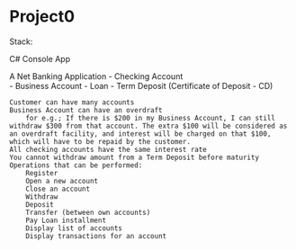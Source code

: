 # Project0


Stack:

C# Console App

    
A Net Banking Application
    - Checking Account	
    - Business Account
    - Loan
    - Term Deposit (Certificate of Deposit - CD)
    
    Customer can have many accounts
    Business Account can have an overdraft
		for e.g.; If there is $200 in my Business Account, I can still withdraw $300 from that account. The extra $100 will be considered as an overdraft facility, and interest will be charged on that $100, which will have to be repaid by the customer.
	All checking accounts have the same interest rate
	You cannot withdraw amount from a Term Deposit before maturity
    Operations that can be performed:
        Register
        Open a new account
        Close an account
        Withdraw
        Deposit
        Transfer (between own accounts)
        Pay Loan installment
        Display list of accounts
        Display transactions for an account